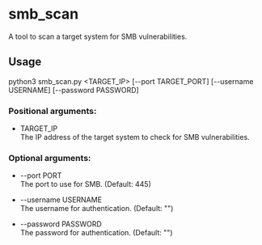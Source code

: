 # smb_scan

A tool to scan a target system for SMB vulnerabilities.

## Usage

python3 smb_scan.py <TARGET_IP> [--port TARGET_PORT] [--username USERNAME] [--password PASSWORD]

### Positional arguments:

- TARGET_IP  
  The IP address of the target system to check for SMB vulnerabilities.

### Optional arguments:

- --port PORT  
  The port to use for SMB. (Default: 445)

- --username USERNAME  
  The username for authentication. (Default: "")

- --password PASSWORD  
  The password for authentication. (Default: "")
